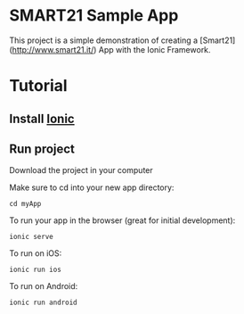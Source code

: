 # SMART21 Sample App
This project is a simple demonstration of creating a [Smart21] (http://www.smart21.it/) App with the Ionic Framework.

# Tutorial 
## Install [Ionic](http://ionicframework.com/getting-started/)
## Run project
Download the project in your computer

Make sure to cd into your new app directory:

```cd myApp```

To run your app in the browser (great for initial development):

```ionic serve```

To run on iOS:

```ionic run ios```

To run on Android:

```ionic run android```
